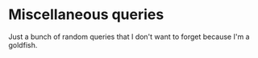 # Miscellaneous queries
Just a bunch of random queries that I don't want to forget because I'm a goldfish.
